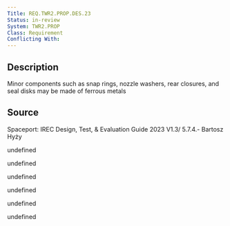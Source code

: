 ```yaml
---
Title: REQ.TWR2.PROP.DES.23
Status: in-review
System: TWR2.PROP
Class: Requirement
Conflicting With: 
---
```


## Description

Minor components such as snap rings, nozzle washers, rear closures, and seal disks
may be made of ferrous metals

## Source

Spaceport: IREC Design, Test, & Evaluation Guide 2023 V1.3/ 5.7.4.- Bartosz Hyży


undefined

undefined

undefined

undefined

undefined

undefined